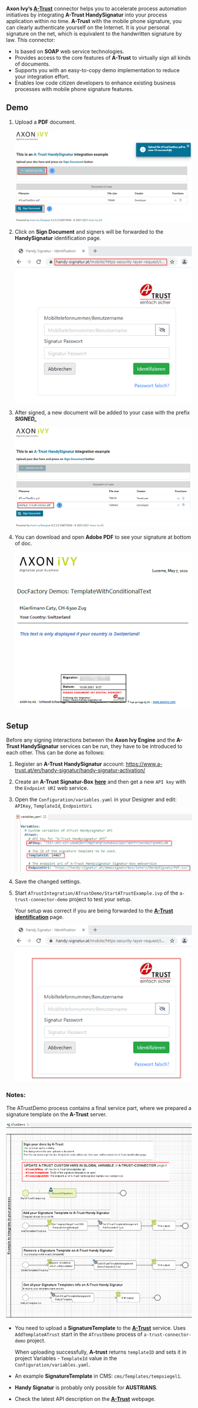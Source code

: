 **Axon Ivy’s [A-Trust](https://www.a-trust.at)** connector helps you to accelerate process automation initiatives by integrating **A-Trust HandySignatur** into your process application within no time. **A-Trust** with the mobile phone signature, you can clearly authenticate yourself on the Internet. It is your personal signature on the net, which is equivalent to the handwritten signature by law. This connector:

*	Is based on **SOAP** web service technologies.
*	Provides access to the core features of **A-Trust** to virtually sign all kinds of documents.
*	Supports you with an easy-to-copy demo implementation to reduce your integration effort.
*	Enables low code citizen developers to enhance existing business processes with mobile phone signature features.


## Demo

1. Upload a **PDF** document.

   ![demo-process](doc/images/atrust-upload-doc.png)

2. Click on **Sign Document** and signers will be forwarded to the **HandySignatur** identification page.

   ![atrust-signature](doc/images/atrust-handysign-login.png)

3. After signed, a new document will be added to your case with the prefix ***SIGNED_***

   ![atrust-signature-finished](doc/images/atrust-handysign-finished.png)

4. You can download and open **Adobe PDF** to see your signature at bottom of doc.

   ![atrust-doc-signed](doc/images/atrust-doc-signed.png)

## Setup

Before any signing interactions between the **Axon Ivy Engine** and the **A-Trust HandySignatur** services can be run, they have to be introduced to each other. This can be done as follows:

1. Register an **A-Trust HandySignatur** account: https://www.a-trust.at/en/handy-signatur/handy-signatur-activation/

2. Create an **A-Trust Signatur-Box** **[here](https://www.a-trust.at/en/handy-signatur/signaturbox)** and then get a new `API key` with the `Endpoint URI` web service.

3. Open the `Configuration/variables.yaml` in your Designer and edit: `APIKey`, `TemplateId`, `EndpointUri`

   ![atrust-key](doc/images/edit-atrust-variable.png)

4. Save the changed settings.

5. Start `ATrustIntegration/ATrustDemo/StartATrustExample.ivp` of the `a-trust-connector-demo` project to test your setup.

      Your setup was correct if you are being forwarded to the **[A-Trust identification](https://www.handy-signatur.at/mobile/https-security-layer-request/identification.aspx)** page.

      ![atrust-handysign-auth](doc/images/atrust-handy-sign-auth.png)


### Notes:

The ATrustDemo process contains a final service part, where we prepared a signature template on the **A-Trust** server.

   ![atrust-demo-feature](doc/images/atrust-demo-feature.png)

* You need to upload a **SignatureTemplate** to the **[A-Trust](https://www.a-trust.at)** service. Uses `AddTemplateATrust` start in the `ATrustDemo` process of `a-trust-connector-demo` project.

   When uploading successfully, **A-trust** returns `templateID` and sets it in project Variables - `TemplateId` value in the `Configuration/variables.yaml`.

* An example **SignatureTemplate** in CMS: `cms/Templates/tempsiegel1`.
* **Handy Signatur** is probably only possible for **AUSTRIANS**.
* Check the latest API description on the **[A-Trust](https://www.a-trust.at)** webpage.
